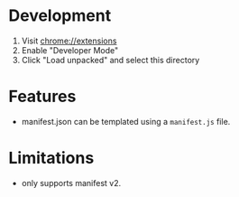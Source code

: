 # Development

1. Visit [chrome://extensions](chrome://extensions)
1. Enable "Developer Mode"
1. Click "Load unpacked" and select this directory

# Features

- manifest.json can be templated using a `manifest.js` file.

# Limitations

- only supports manifest v2.
